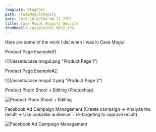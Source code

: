 ```yaml
---
template: BlogPost
path: /CaseMogulShopify
date: 2019-10-02T04:04:11.770Z
title: Case Mogul Shopify Website
thumbnail: /assets/DSC_0092.JPG
---
```

Here are some of the work I did when I was in Case Mogul.

Product Page Example#1

![](/assets/case mogul.png "Product Page 1")

Product Page Example#2

![](/assets/case mogul 2.png "Product Page 2")

Product Photo Shoot + Editing (Photoshop)

![](/assets/DSC_0121.JPG "Product Photo Shoot + Editing")

Facebook Ad Campaign Management (Create campaign -> Analyze the result -> Use lookalike audience + re-targeting to improve result)

![](/assets/ad.jpg "Facebook Ad Campaign Management")
